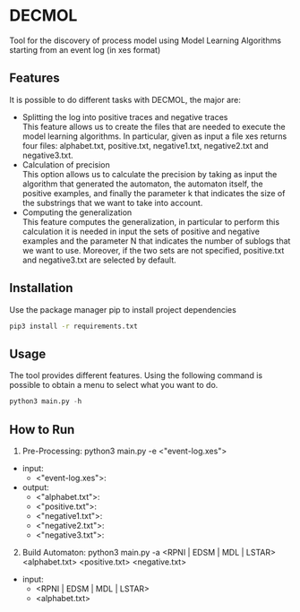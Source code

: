 # DECMOL
Tool for the discovery of process model using Model Learning Algorithms starting from an event log (in xes format)
## Features
It is possible to do different tasks with DECMOL, the major are: 
- Splitting the log into positive traces and negative traces <br />
This feature allows us to create the files that are needed to execute the model learning algorithms. In particular, given as input a file xes returns four files: alphabet.txt, positive.txt, negative1.txt, negative2.txt and negative3.txt. 
- Calculation of precision <br />
This option allows us to calculate the precision by taking as input the algorithm that generated the automaton, the automaton itself, the positive examples, and finally the parameter k that indicates the size of the substrings that we want to take into account.  
- Computing the generalization <br />
This feature computes the generalization, in particular to perform this calculation it is needed in input the sets of positive and negative examples and the parameter N that indicates the number of sublogs that we want to use. Moreover, if the two sets are not specified, positive.txt and negative3.txt are selected by default. 

## Installation
Use the package manager pip to install project dependencies 
```bash
pip3 install -r requirements.txt
```
## Usage
The tool provides different features. Using the following command is possible to obtain a menu to select what you want to do.
```python
python3 main.py -h
```
## How to Run 
1. Pre-Processing: python3 main.py -e <"event-log.xes">
* input:
	* <"event-log.xes">: 
* output:
	* <"alphabet.txt">: 
	* <"positive.txt">: 
	* <"negative1.txt">: 
	* <"negative2.txt">: 
	* <"negative3.txt">: 
2. Build Automaton: python3 main.py -a <RPNI | EDSM | MDL | LSTAR> <alphabet.txt> <positive.txt> <negative.txt>
* input: 
	* <RPNI | EDSM | MDL | LSTAR>
	* <alphabet.txt>
